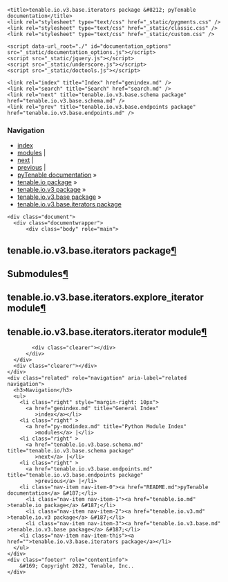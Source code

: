 
<!DOCTYPE html>

<html lang="en">
  <head>
    <meta charset="utf-8" />
    <meta name="viewport" content="width=device-width, initial-scale=1.0" /><meta name="generator" content="Docutils 0.17.1: http://docutils.sourceforge.net/" />

    <title>tenable.io.v3.base.iterators package &#8212; pyTenable  documentation</title>
    <link rel="stylesheet" type="text/css" href="_static/pygments.css" />
    <link rel="stylesheet" type="text/css" href="_static/classic.css" />
    <link rel="stylesheet" type="text/css" href="_static/custom.css" />
    
    <script data-url_root="./" id="documentation_options" src="_static/documentation_options.js"></script>
    <script src="_static/jquery.js"></script>
    <script src="_static/underscore.js"></script>
    <script src="_static/doctools.js"></script>
    
    <link rel="index" title="Index" href="genindex.md" />
    <link rel="search" title="Search" href="search.md" />
    <link rel="next" title="tenable.io.v3.base.schema package" href="tenable.io.v3.base.schema.md" />
    <link rel="prev" title="tenable.io.v3.base.endpoints package" href="tenable.io.v3.base.endpoints.md" /> 
  </head><body>
    <div class="related" role="navigation" aria-label="related navigation">
      <h3>Navigation</h3>
      <ul>
        <li class="right" style="margin-right: 10px">
          <a href="genindex.md" title="General Index"
             accesskey="I">index</a></li>
        <li class="right" >
          <a href="py-modindex.md" title="Python Module Index"
             >modules</a> |</li>
        <li class="right" >
          <a href="tenable.io.v3.base.schema.md" title="tenable.io.v3.base.schema package"
             accesskey="N">next</a> |</li>
        <li class="right" >
          <a href="tenable.io.v3.base.endpoints.md" title="tenable.io.v3.base.endpoints package"
             accesskey="P">previous</a> |</li>
        <li class="nav-item nav-item-0"><a href="README.md">pyTenable  documentation</a> &#187;</li>
          <li class="nav-item nav-item-1"><a href="tenable.io.md" >tenable.io package</a> &#187;</li>
          <li class="nav-item nav-item-2"><a href="tenable.io.v3.md" >tenable.io.v3 package</a> &#187;</li>
          <li class="nav-item nav-item-3"><a href="tenable.io.v3.base.md" accesskey="U">tenable.io.v3.base package</a> &#187;</li>
        <li class="nav-item nav-item-this"><a href="">tenable.io.v3.base.iterators package</a></li> 
      </ul>
    </div>  

    <div class="document">
      <div class="documentwrapper">
          <div class="body" role="main">
            
  <section id="module-tenable.io.v3.base.iterators">
<span id="tenable-io-v3-base-iterators-package"></span><h1>tenable.io.v3.base.iterators package<a class="headerlink" href="#module-tenable.io.v3.base.iterators" title="Permalink to this headline">¶</a></h1>
<section id="submodules">
<h2>Submodules<a class="headerlink" href="#submodules" title="Permalink to this headline">¶</a></h2>
</section>
<section id="module-tenable.io.v3.base.iterators.explore_iterator">
<span id="tenable-io-v3-base-iterators-explore-iterator-module"></span><h2>tenable.io.v3.base.iterators.explore_iterator module<a class="headerlink" href="#module-tenable.io.v3.base.iterators.explore_iterator" title="Permalink to this headline">¶</a></h2>
</section>
<section id="module-tenable.io.v3.base.iterators.iterator">
<span id="tenable-io-v3-base-iterators-iterator-module"></span><h2>tenable.io.v3.base.iterators.iterator module<a class="headerlink" href="#module-tenable.io.v3.base.iterators.iterator" title="Permalink to this headline">¶</a></h2>
</section>
</section>


            <div class="clearer"></div>
          </div>
      </div>
      <div class="clearer"></div>
    </div>
    <div class="related" role="navigation" aria-label="related navigation">
      <h3>Navigation</h3>
      <ul>
        <li class="right" style="margin-right: 10px">
          <a href="genindex.md" title="General Index"
             >index</a></li>
        <li class="right" >
          <a href="py-modindex.md" title="Python Module Index"
             >modules</a> |</li>
        <li class="right" >
          <a href="tenable.io.v3.base.schema.md" title="tenable.io.v3.base.schema package"
             >next</a> |</li>
        <li class="right" >
          <a href="tenable.io.v3.base.endpoints.md" title="tenable.io.v3.base.endpoints package"
             >previous</a> |</li>
        <li class="nav-item nav-item-0"><a href="README.md">pyTenable  documentation</a> &#187;</li>
          <li class="nav-item nav-item-1"><a href="tenable.io.md" >tenable.io package</a> &#187;</li>
          <li class="nav-item nav-item-2"><a href="tenable.io.v3.md" >tenable.io.v3 package</a> &#187;</li>
          <li class="nav-item nav-item-3"><a href="tenable.io.v3.base.md" >tenable.io.v3.base package</a> &#187;</li>
        <li class="nav-item nav-item-this"><a href="">tenable.io.v3.base.iterators package</a></li> 
      </ul>
    </div>
    <div class="footer" role="contentinfo">
        &#169; Copyright 2022, Tenable, Inc..
    </div>
  </body>
</html>
